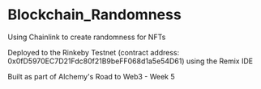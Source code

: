 # Blockchain_Randomness
Using Chainlink to create randomness for NFTs

Deployed to the Rinkeby Testnet (contract address: 0x0fD5970EC7D21Fdc80f21B9beFF068d1a5e54D61) using the Remix IDE

Built as part of Alchemy's Road to Web3 - Week 5
